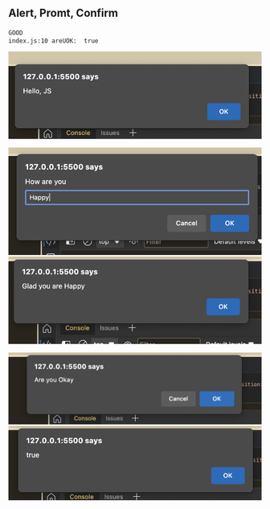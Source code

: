 ## Alert, Promt, Confirm

```
GOOD
index.js:10 areUOK:  true
```

![alt text](image.png)

![alt text](image-1.png)
![alt text](image-2.png)

![alt text](image-3.png)
![alt text](image-4.png)

